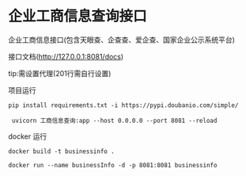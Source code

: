 # 企业工商信息查询接口

企业工商信息接口(包含天眼查、企查查、爱企查、国家企业公示系统平台)

接口文档(http://127.0.0.1:8081/docs)

tip:需设置代理(201行需自行设置)

项目运行  
  
`pip install requirements.txt -i https://pypi.doubanio.com/simple/`
  
` uvicorn 工商信息查询:app --host 0.0.0.0 --port 8081 --reload` 

docker 运行  
  
 `docker build -t businessinfo . `  
   
 `docker run --name businessInfo -d -p 8081:8081 businessinfo`
